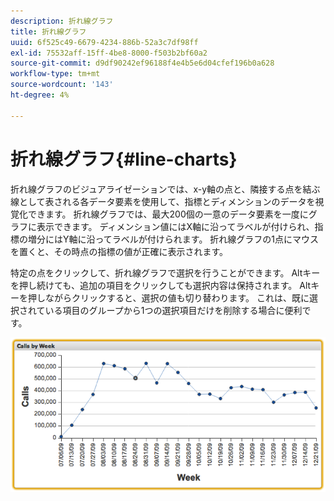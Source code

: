 ```yaml
---
description: 折れ線グラフ
title: 折れ線グラフ
uuid: 6f525c49-6679-4234-886b-52a3c7df98ff
exl-id: 75532aff-15ff-4be8-8000-f503b2bf60a2
source-git-commit: d9df90242ef96188f4e4b5e6d04cfef196b0a628
workflow-type: tm+mt
source-wordcount: '143'
ht-degree: 4%

---
```


# 折れ線グラフ{#line-charts}

折れ線グラフのビジュアライゼーションでは、x-y軸の点と、隣接する点を結ぶ線として表される各データ要素を使用して、指標とディメンションのデータを視覚化できます。 折れ線グラフでは、最大200個の一意のデータ要素を一度にグラフに表示できます。 ディメンション値にはX軸に沿ってラベルが付けられ、指標の増分にはY軸に沿ってラベルが付けられます。 折れ線グラフの1点にマウスを置くと、その時点の指標の値が正確に表示されます。

特定の点をクリックして、折れ線グラフで選択を行うことができます。 Altキーを押し続けても、追加の項目をクリックしても選択内容は保持されます。 Altキーを押しながらクリックすると、選択の値も切り替わります。 これは、既に選択されている項目のグループから1つの選択項目だけを削除する場合に便利です。

![](assets/line_chart.png)
